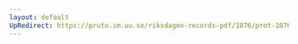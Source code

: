 ```yaml
---
layout: default
UpRedirect: https://pruto.im.uu.se/riksdagen-records-pdf/1876/prot-1876--fk--012/prot-1876--fk--012_034.pdf
---
```

